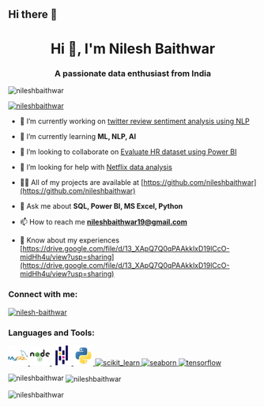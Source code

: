 ## Hi there 👋
<h1 align="center">Hi 👋, I'm Nilesh Baithwar</h1>
<h3 align="center">A passionate data enthusiast from India</h3>

<p align="left"> <img src="https://komarev.com/ghpvc/?username=nileshbaithwar&label=Profile%20views&color=0e75b6&style=flat" alt="nileshbaithwar" /> </p>

<p align="left"> <a href="https://github.com/ryo-ma/github-profile-trophy"><img src="https://github-profile-trophy.vercel.app/?username=nileshbaithwar" alt="nileshbaithwar" /></a> </p>

- 🔭 I’m currently working on [twitter review sentiment analysis using NLP](https://github.com/nileshbaithwar/Twitter_data_sentiment_analysis_using_NLP)

- 🌱 I’m currently learning **ML, NLP, AI**

- 👯 I’m looking to collaborate on [Evaluate HR dataset using Power BI](https://github.com/nileshbaithwar/Evaluate_HR_data_using_PowerBI)

- 🤝 I’m looking for help with [Netflix data analysis](https://github.com/nileshbaithwar/Netflix_data_analyzed_using_SQL)

- 👨‍💻 All of my projects are available at [https://github.com/nileshbaithwar](https://github.com/nileshbaithwar)

- 💬 Ask me about **SQL, Power BI, MS Excel, Python**

- 📫 How to reach me **nileshbaithwar19@gmail.com**

- 📄 Know about my experiences [https://drive.google.com/file/d/13_XApQ7Q0qPAAkklxD19lCcO-midHh4u/view?usp=sharing](https://drive.google.com/file/d/13_XApQ7Q0qPAAkklxD19lCcO-midHh4u/view?usp=sharing)

<h3 align="left">Connect with me:</h3>
<p align="left">
<a href="https://linkedin.com/in/nilesh-baithwar" target="blank"><img align="center" src="https://raw.githubusercontent.com/rahuldkjain/github-profile-readme-generator/master/src/images/icons/Social/linked-in-alt.svg" alt="nilesh-baithwar" height="30" width="40" /></a>
</p>

<h3 align="left">Languages and Tools:</h3>
<p align="left"> <a href="https://www.mysql.com/" target="_blank" rel="noreferrer"> <img src="https://raw.githubusercontent.com/devicons/devicon/master/icons/mysql/mysql-original-wordmark.svg" alt="mysql" width="40" height="40"/> </a> <a href="https://nodejs.org" target="_blank" rel="noreferrer"> <img src="https://raw.githubusercontent.com/devicons/devicon/master/icons/nodejs/nodejs-original-wordmark.svg" alt="nodejs" width="40" height="40"/> </a> <a href="https://pandas.pydata.org/" target="_blank" rel="noreferrer"> <img src="https://raw.githubusercontent.com/devicons/devicon/2ae2a900d2f041da66e950e4d48052658d850630/icons/pandas/pandas-original.svg" alt="pandas" width="40" height="40"/> </a> <a href="https://www.python.org" target="_blank" rel="noreferrer"> <img src="https://raw.githubusercontent.com/devicons/devicon/master/icons/python/python-original.svg" alt="python" width="40" height="40"/> </a> <a href="https://scikit-learn.org/" target="_blank" rel="noreferrer"> <img src="https://upload.wikimedia.org/wikipedia/commons/0/05/Scikit_learn_logo_small.svg" alt="scikit_learn" width="40" height="40"/> </a> <a href="https://seaborn.pydata.org/" target="_blank" rel="noreferrer"> <img src="https://seaborn.pydata.org/_images/logo-mark-lightbg.svg" alt="seaborn" width="40" height="40"/> </a> <a href="https://www.tensorflow.org" target="_blank" rel="noreferrer"> <img src="https://www.vectorlogo.zone/logos/tensorflow/tensorflow-icon.svg" alt="tensorflow" width="40" height="40"/> </a> </p>

<p><img align="left" src="https://github-readme-stats.vercel.app/api/top-langs?username=nileshbaithwar&show_icons=true&locale=en&layout=compact" alt="nileshbaithwar" /></p>

<p>&nbsp;<img align="center" src="https://github-readme-stats.vercel.app/api?username=nileshbaithwar&show_icons=true&locale=en" alt="nileshbaithwar" /></p>

<p><img align="center" src="https://github-readme-streak-stats.herokuapp.com/?user=nileshbaithwar&" alt="nileshbaithwar" /></p>
